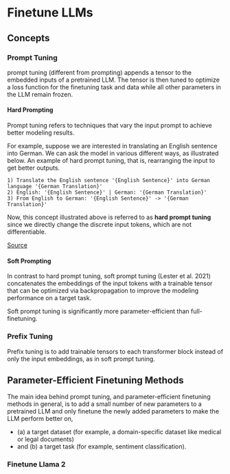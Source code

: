# Finetune LLMs

## Concepts

### Prompt Tuning

prompt tuning (different from prompting) appends a tensor to the embedded inputs of a pretrained LLM.
The tensor is then tuned to optimize a loss function for the finetuning task and data while all other parameters in the LLM remain frozen.

#### Hard Prompting

Prompt tuning refers to techniques that vary the input prompt to achieve better modeling results. 

For example, suppose we are interested in translating an English sentence into German. We can ask the model in various different ways, as illustrated below.
An example of hard prompt tuning, that is, rearranging the input to get better outputs.

```
1) Translate the English sentence '{English Sentence}' into German language '{German Translation}'
2) English: '{English Sentence}' | German: '{German Translation}'
3) From English to German: '{English Sentence}' -> '{German Translation}'
```

Now, this concept illustrated above is referred to as **hard prompt tuning** since we directly change the discrete input tokens, which are not differentiable.

[Source](https://magazine.sebastianraschka.com/p/understanding-parameter-efficient) 

#### Soft Prompting

In contrast to hard prompt tuning, soft prompt tuning (Lester et al. 2021) concatenates the embeddings of
the input tokens with a trainable tensor that can be optimized via backpropagation to improve the modeling performance on a target task.

Soft prompt tuning is significantly more parameter-efficient than full-finetuning.


### Prefix Tuning

Prefix tuning is to add trainable tensors to each transformer block instead of only the input embeddings, as in soft prompt tuning. 

## Parameter-Efficient Finetuning Methods

The main idea behind prompt tuning, and parameter-efficient finetuning methods in general, is to add a small number of new parameters
to a pretrained LLM and only finetune the newly added parameters to make the LLM perform better on,
- (a) a target dataset (for example, a domain-specific dataset like medical or legal documents)
- and (b) a target task (for example, sentiment classification).

### Finetune Llama 2

